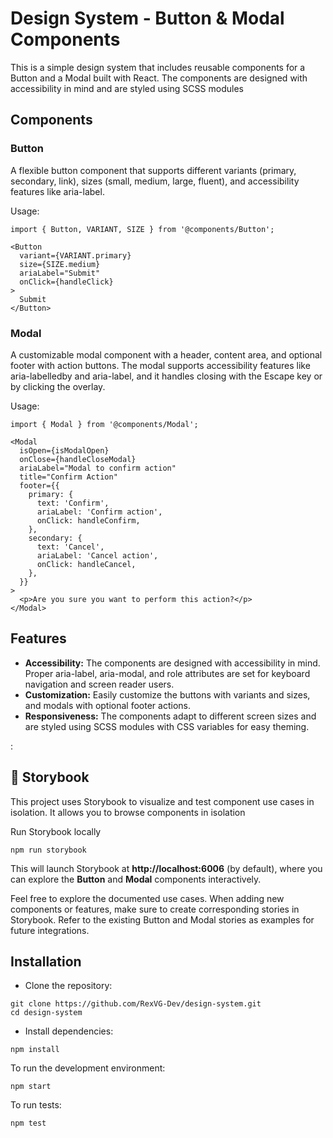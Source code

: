# Design System - Button & Modal Components

This is a simple design system that includes reusable components for a Button and a Modal built with React. The components are designed with accessibility in mind and are styled using SCSS modules

## Components

### Button
A flexible button component that supports different variants (primary, secondary, link), sizes (small, medium, large, fluent), and accessibility features like aria-label.

Usage:
```
import { Button, VARIANT, SIZE } from '@components/Button';

<Button
  variant={VARIANT.primary}
  size={SIZE.medium}
  ariaLabel="Submit"
  onClick={handleClick}
>
  Submit
</Button>
```
### Modal
A customizable modal component with a header, content area, and optional footer with action buttons. The modal supports accessibility features like aria-labelledby and aria-label, and it handles closing with the Escape key or by clicking the overlay.

Usage:
```
import { Modal } from '@components/Modal';

<Modal
  isOpen={isModalOpen}
  onClose={handleCloseModal}
  ariaLabel="Modal to confirm action"
  title="Confirm Action"
  footer={{
    primary: {
      text: 'Confirm',
      ariaLabel: 'Confirm action',
      onClick: handleConfirm,
    },
    secondary: {
      text: 'Cancel',
      ariaLabel: 'Cancel action',
      onClick: handleCancel,
    },
  }}
>
  <p>Are you sure you want to perform this action?</p>
</Modal>

```

## Features
  - **Accessibility:** The components are designed with accessibility in mind. Proper aria-label, aria-modal, and role attributes are set for keyboard navigation and screen reader users.
  - **Customization:** Easily customize the buttons with variants and sizes, and modals with optional footer actions.
  - **Responsiveness:** The components adapt to different screen sizes and are styled using SCSS modules with CSS variables for easy theming.

:

## 📘 Storybook
This project uses Storybook to visualize and test component use cases in isolation. It allows you to browse components in isolation

Run Storybook locally
```
npm run storybook
```

This will launch Storybook at **http://localhost:6006** (by default), where you can explore the **Button** and **Modal** components interactively.

Feel free to explore the documented use cases.
When adding new components or features, make sure to create corresponding stories in Storybook.
Refer to the existing Button and Modal stories as examples for future integrations.

## Installation
 - Clone the repository:
```
git clone https://github.com/RexVG-Dev/design-system.git
cd design-system
```

- Install dependencies:
```
npm install
```

To run the development environment:
```
npm start
```

To run tests:
```
npm test
```
